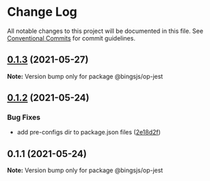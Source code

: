 # Change Log

All notable changes to this project will be documented in this file.
See [Conventional Commits](https://conventionalcommits.org) for commit guidelines.

## [0.1.3](https://github.com/bingtimren/lerna-study/compare/@bingsjs/op-jest@0.1.2...@bingsjs/op-jest@0.1.3) (2021-05-27)

**Note:** Version bump only for package @bingsjs/op-jest





## [0.1.2](https://github.com/bingtimren/lerna-study/compare/@bingsjs/op-jest@0.1.1...@bingsjs/op-jest@0.1.2) (2021-05-24)


### Bug Fixes

* add pre-configs dir to package.json files ([2e18d2f](https://github.com/bingtimren/lerna-study/commit/2e18d2ffe03dd258249da4d40b125eb1ef56adac))





## 0.1.1 (2021-05-24)

**Note:** Version bump only for package @bingsjs/op-jest
